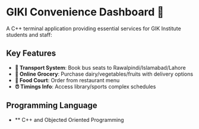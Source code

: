 # GIKI Convenience Dashboard 🏫

A C++ terminal application providing essential services for GIK Institute students and staff:

## Key Features
- **🚌 Transport System**: Book bus seats to Rawalpindi/Islamabad/Lahore
- **🛒 Online Grocery**: Purchase dairy/vegetables/fruits with delivery options
- **🍕 Food Court**: Order from restaurant menu
- **⏰ Timings Info**: Access library/sports complex schedules

## Programming Language
- ** C++ and Objected Oriented Programming
